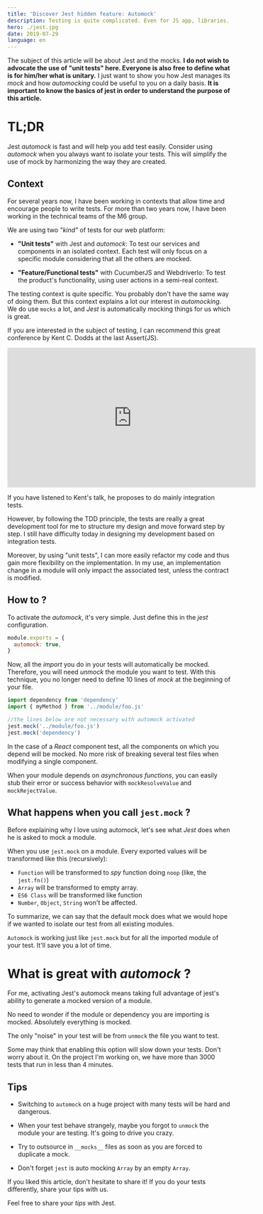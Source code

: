 ```yaml
---
title: 'Discover Jest hidden feature: Automock'
description: Testing is quite complicated. Even for JS app, libraries. But Jest helps a lot.
hero: ./jest.jpg
date: 2019-07-29
language: en
---
```


The subject of this article will be about Jest and the mocks. **I do not wish to advocate the use of "unit tests" here. Everyone is also free to define what is for him/her what is unitary.** I just want to show you how Jest manages its _mock_ and how _automocking_ could be useful to you on a daily basis. **It is important to know the basics of jest in order to understand the purpose of this article.**

# TL;DR

Jest _automock_ is fast and will help you add test easily. Consider using _automock_ when you always want to isolate your tests. This will simplify the use of mock by harmonizing the way they are created.

## Context

For several years now, I have been working in contexts that allow time and encourage people to write tests. For more than two years now, I have been working in the technical teams of the M6 group.

We are using two _"kind"_ of tests for our web platform:

- **"Unit tests"** with Jest and _automock_: To test our services and components in an isolated context. Each test will only focus on a specific module considering that all the others are mocked.

- **"Feature/Functional tests"** with CucumberJS and WebdriverIo: To test the product's functionality, using user actions in a semi-real context.

The testing context is quite specific. You probably don't have the same way of doing them. But this context explains a lot our interest in _automocking_. We do use `mocks` a lot, and _Jest_ is automatically mocking things for us which is great.

If you are interested in the subject of testing, I can recommend this great conference by Kent C. Dodds at the last Assert(JS).

<iframe width="560" height="315" src="https://www.youtube-nocookie.com/embed/Fha2bVoC8SE" frameborder="0" allow="accelerometer; autoplay; encrypted-media; gyroscope; picture-in-picture" allowfullscreen></iframe>

If you have listened to Kent's talk, he proposes to do mainly integration tests.

However, by following the TDD principle, the tests are really a great development tool for me to structure my design and move forward step by step. I still have difficulty today in designing my development based on integration tests.

Moreover, by using "unit tests", I can more easily refactor my code and thus gain more flexibility on the implementation. In my use, an implementation change in a module will only impact the associated test, unless the contract is modified.

## How to ?

To activate the _automock_, it's very simple. Just define this in the _jest_ configuration.

```js
module.exports = {
  automock: true,
}
```

Now, all the _import_ you do in your tests will automatically be mocked. Therefore, you will need _unmock_ the module you want to test. With this technique, you no longer need to define 10 lines of _mock_ at the beginning of your file.

```js
import dependency from 'dependency'
import { myMethod } from '../module/foo.js'

//the lines below are not necessary with automock activated
jest.mock('../module/foo.js')
jest.mock('dependency')
```

In the case of a _React_ component test, all the components on which you depend will be mocked. No more risk of breaking several test files when modifying a single component.

When your module depends on _asynchronous functions_, you can easily stub their error or success behavior with `mockResolveValue` and `mockRejectValue`.

## What happens when you call `jest.mock` ?

Before explaining why I love using automock, let's see what _Jest_ does when he is asked to mock a module.

When you use `jest.mock` on a module. Every exported values will be transformed like this (recursively):

- `Function` will be transformed to _spy_ function doing `noop` (like, the `jest.fn()`)
- `Array` will be transformed to empty array.
- `ES6 Class` will be transformed like function
- `Number`, `Object`, `String` won't be affected.

To summarize, we can say that the default mock does what we would hope if we wanted to isolate our test from all existing modules.

`Automock` is working just like `jest.mock` but for all the imported module of your test. It'll save you a lot of time.

# What is great with _automock_ ?

For me, activating Jest's automock means taking full advantage of jest's ability to generate a mocked version of a module.

No need to wonder if the module or dependency you are importing is mocked. Absolutely everything is mocked.

The only "noise" in your test will be from `unmock` the file you want to test.

Some may think that enabling this option will slow down your tests. Don't worry about it. On the project I'm working on, we have more than 3000 tests that run in less than 4 minutes.

## Tips

- Switching to `automock` on a huge project with many tests will be hard and dangerous.
- When your test behave strangely, maybe you forgot to `unmock` the module your are testing. It's going to drive you crazy.

- Try to outsource in `__mocks__` files as soon as you are forced to duplicate a mock.

- Don't forget `jest` is auto mocking `Array` by an empty `Array`.

If you liked this article, don't hesitate to share it! If you do your tests differently, share your tips with us.

Feel free to share your _tips_ with Jest.
